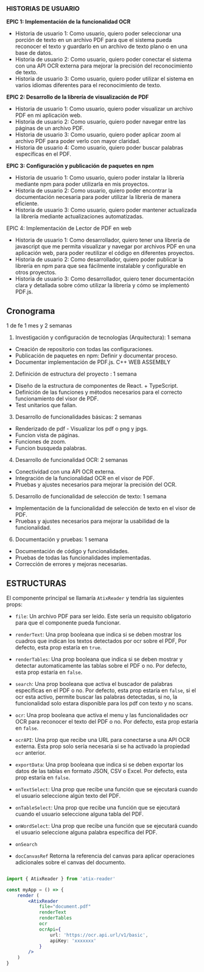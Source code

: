 ### HISTORIAS DE USUARIO

**EPIC 1: Implementación de la funcionalidad OCR**

-   Historia de usuario 1: Como usuario, quiero poder seleccionar una porción de texto en un archivo PDF para que el sistema pueda reconocer el texto y guardarlo en un archivo de texto plano o en una base de datos.
-   Historia de usuario 2: Como usuario, quiero poder conectar el sistema con una API OCR externa para mejorar la precisión del reconocimiento de texto.
-   Historia de usuario 3: Como usuario, quiero poder utilizar el sistema en varios idiomas diferentes para el reconocimiento de texto.

**EPIC 2: Desarrollo de la librería de visualización de PDF**

-   Historia de usuario 1: Como usuario, quiero poder visualizar un archivo PDF en mi aplicación web.
-   Historia de usuario 2: Como usuario, quiero poder navegar entre las páginas de un archivo PDF.
-   Historia de usuario 3: Como usuario, quiero poder aplicar zoom al archivo PDF para poder verlo con mayor claridad.
- Historia de usuario 4: Como usuario, quiero poder buscar palabras específicas en el PDF.

**EPIC 3: Configuración y publicación de paquetes en npm**

-   Historia de usuario 1: Como usuario, quiero poder instalar la librería mediante npm para poder utilizarla en mis proyectos.
-   Historia de usuario 2: Como usuario, quiero poder encontrar la documentación necesaria para poder utilizar la librería de manera eficiente.
-   Historia de usuario 3: Como usuario, quiero poder mantener actualizada la librería mediante actualizaciones automatizadas.

EPIC 4: Implementación de Lector de PDF en web

-   Historia de usuario 1: Como desarrollador, quiero tener una librería de javascript que me permita visualizar y navegar por archivos PDF en una aplicación web, para poder reutilizar el código en diferentes proyectos.
-   Historia de usuario 2: Como desarrollador, quiero poder publicar la librería en npm para que sea fácilmente instalable y configurable en otros proyectos. 
-   Historia de usuario 3: Como desarrollador, quiero tener documentación clara y detallada sobre cómo utilizar la librería y cómo se implementó PDF.js. 

## Cronograma

 1 de fe
 1 mes y 2 semanas
 
1.  Investigación y configuración de tecnologías (Arquitectura): 1 semana

-   Creación de repositorio con todas las configuraciones.
-   Publicación de paquetes en npm: Definir y documentar proceso.
-   Documentar implementación de PDF.js. C++ WEB ASSEMBLY

2.  Definición de estructura del proyecto : 1 semana

-   Diseño de la estructura de componentes de React. + TypeScript.
-   Definición de las funciones y métodos necesarios para el correcto funcionamiento del visor de PDF.
- Test unitarios que fallan.

3.  Desarrollo de funcionalidades básicas: 2 semanas

-   Renderizado de pdf - Visualizar los pdf o png y jpgs.
-   Funcion vista de páginas.
-   Funciones de zoom.
-   Funcion busqueda palabras.

4.  Desarrollo de funcionalidad OCR: 2 semanas

-   Conectividad con una API OCR externa.
-   Integración de la funcionalidad OCR en el visor de PDF.
-   Pruebas y ajustes necesarios para mejorar la precisión del OCR.

5.  Desarrollo de funcionalidad de selección de texto: 1 semana

-   Implementación de la funcionalidad de selección de texto en el visor de PDF.
-   Pruebas y ajustes necesarios para mejorar la usabilidad de la funcionalidad.

6.  Documentación y pruebas: 1 semana

-   Documentación de código y funcionalidades.
-   Pruebas de todas las funcionalidades implementadas.
-   Corrección de errores y mejoras necesarias.

## ESTRUCTURAS

El componente principal se llamaría `AtixReader` y tendría las siguientes props:

-   `file`: Un archivo PDF para ser leído. Este sería un requisito obligatorio para que el componente pueda funcionar.
    
-   `renderText`: Una prop booleana que indica si se deben mostrar los cuadros que indican los textos detectados por ocr sobre el PDF,  Por defecto, esta prop estaría en `true`.
    
-   `renderTables`: Una prop booleana que indica si se deben mostrar y detectar automaticamente las tablas sobre el PDF o no. Por defecto, esta prop estaría en `false`.
    
-   `search`: Una prop booleana que activa el buscador de palabras específicas en el PDF o no. Por defecto, esta prop estaría en `false`, si el ocr esta activo, permite buscar las palabras detectadas, si no, la funcionalidad solo estara disponible para los pdf con texto y no scans.
    
-   `ocr`: Una prop booleana que activa el menu y las funcionalidades ocr OCR para reconocer el texto del PDF o no. Por defecto, esta prop estaría en `false`.
    
-   `ocrAPI`: Una prop que recibe una URL para conectarse a una API OCR externa. Esta prop solo sería necesaria si se ha activado la propiedad `ocr` anterior.
    
-   `exportData`: Una prop booleana que indica si se deben exportar los datos de las tablas en formato JSON, CSV o Excel. Por defecto, esta prop estaría en `false`.
    
-   `onTextSelect`: Una prop que recibe una función que se ejecutará cuando el usuario seleccione algún texto del PDF.
    
-   `onTableSelect`: Una prop que recibe una función que se ejecutará cuando el usuario seleccione alguna tabla del PDF.
    
-   `onWordSelect`: Una prop que recibe una función que se ejecutará cuando el usuario seleccione alguna palabra específica del PDF.

- `onSearch`
- `docCanvasRef`  Retorna la referencia del canvas para aplicar operaciones adicionales sobre el canvas del documento.
    

```jsx

import { AtixReader } from 'atix-reader'

const myApp = () => {
	render (
		<AtixReader 
			file="document.pdf" 
			renderText
			renderTables
			ocr
			ocrApi={
				url: 'https://ocr.api.url/v1/basic',
				apiKey: 'xxxxxxx'
			}
		/>
	)
}


```
